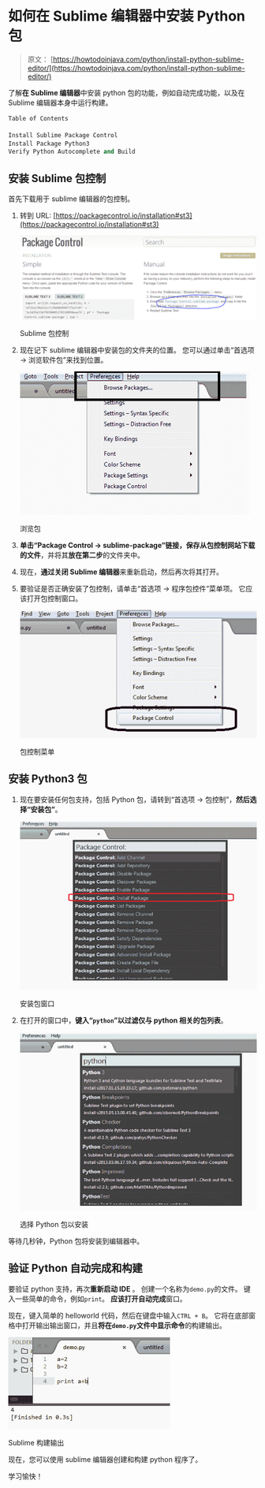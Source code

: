 # 如何在 Sublime 编辑器中安装 Python 包

> 原文： [https://howtodoinjava.com/python/install-python-sublime-editor/](https://howtodoinjava.com/python/install-python-sublime-editor/)

了解**在 Sublime 编辑器**中安装 python 包的功能，例如自动完成功能，以及在 Sublime 编辑器本身中运行构建。

```py
Table of Contents

Install Sublime Package Control
Install Package Python3
Verify Python Autocomplete and Build
```

## 安装 Sublime 包控制

首先下载用于 sublime 编辑器的包控制。

1.  转到 URL: [https://packagecontrol.io/installation#st3](https://packagecontrol.io/installation#st3)

    ![Sublime package control](img/bd963b7d4dd2fd8adfb0bd41ea4bc38e.png)

    Sublime 包控制

    

2.  现在记下 sublime 编辑器中安装包的文件夹的位置。 您可以通过单击“首选项 -> 浏览软件包”来找到位置。

    ![Browse Packages](img/c0902464eae6a16c4fd7868e706cff80.png)

    浏览包

    

3.  **单击“Package Control -> sublime-package”链接，保存从包控制网站下载的文件**，并将其**放在第二步**的文件夹中。
4.  现在，**通过关闭 Sublime 编辑器**来重新启动，然后再次将其打开。
5.  要验证是否正确安装了包控制，请单击“首选项 -> 程序包控件”菜单项。 它应该打开包控制窗口。

    ![Package Control Menu](img/6b8a6f91fdc1d0fd6a25dc5a696581ea.png)

    包控制菜单

    

## 安装 Python3 包

1.  现在要安装任何包支持，包括 Python 包，请转到“首选项 -> 包控制”，**然后选择“安装包”**。

    ![Install Package Window](img/8aefc2c48da8bcebc73cf46543c5cbd6.png)

    安装包窗口

    

2.  在打开的窗口中，**键入“`python`”以过滤仅与 python 相关的包列表**。

    ![Select Python Package to Install](img/35f82294580f2bf0b35d2c4e56e90039.png)

    选择 Python 包以安装

    

等待几秒钟，Python 包将安装到编辑器中。

## 验证 Python 自动完成和构建

要验证 python 支持，再次**重新启动 IDE** 。 创建一个名称为`demo.py`的文件。 键入一些简单的命令，例如`print`。 **应该打开自动完成**窗口。

现在，键入简单的 helloworld 代码，然后在键盘中输入`CTRL + B`。 它将在底部窗格中打开输出输出窗口，并且**将在`demo.py`文件中显示命令**的构建输出。

![Sublime Build Output](img/1570faa56046af5b8886752c949db558.png)

Sublime 构建输出



现在，您可以使用 sublime 编辑器创建和构建 python 程序了。

学习愉快！